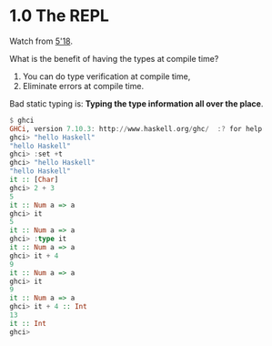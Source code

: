 # 1.0 The REPL
Watch from [5'18](https://youtu.be/VGCE_3fjzU4?t=5m18s).

What is the benefit of having the types at compile time? 

1. You can do type verification at compile time,
2. Eliminate errors at compile time.

Bad static typing is: **Typing the type information all over the place**.

```haskell
$ ghci
GHCi, version 7.10.3: http://www.haskell.org/ghc/  :? for help
ghci> "hello Haskell"
"hello Haskell"
ghci> :set +t
ghci> "hello Haskell"
"hello Haskell"
it :: [Char]
ghci> 2 + 3
5
it :: Num a => a
ghci> it
5
it :: Num a => a
ghci> :type it
it :: Num a => a
ghci> it + 4
9
it :: Num a => a
ghci> it
9
it :: Num a => a
ghci> it + 4 :: Int
13
it :: Int
ghci>
```
